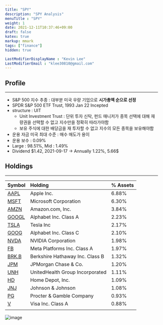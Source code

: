 ```yaml
---
title: "SPY"
description: "SPY Analysis"
menuTitle : "SPY"
weight: 1
date: 2021-12-11T10:37:46+09:00
draft: false
katex: true
markup: mmark
tags: ["finance"]
hidden: true

LastModifierDisplayName : "Kevin Lee"
LastModifierEmail : "klee30810@gmail.com"
---
```


## Profile

---

- S&P 500 지수 추종 : 대부분 미국 우량 기업으로 **시가총액 순으로 선정**
- SPDR S&P 500 ETF Trust, 1993 Jan 22 Incepted
- structure : UIT
  - Unit Investment Trust : 단위 투자 신탁, 펀드 매니저가 종목 선택에 대해 재량권을 선택할 수 없고 지수만을 정확히 따라가야함
  - 보유 주식에 대한 배당금을 재 투자할 수 없고 지수의 모든 종목을 보유해야함
- 운용 자금 미국 최대 수준 : 매수 매도가 용이
- 운용 보수 : 0.09%
- Large : 98.51%, Mid : 1.49%
- Dividend \$1.42, 2021-09-17 → Annually 1.22%, 5.66$



## Holdings 

---



| Symbol                                  | Holding                         | % Assets |
| :-------------------------------------- | :------------------------------ | :------- |
| [AAPL](https://etfdb.com/stock/AAPL/)   | Apple Inc.                      | 6.88%    |
| [MSFT](https://etfdb.com/stock/MSFT/)   | Microsoft Corporation           | 6.30%    |
| [AMZN](https://etfdb.com/stock/AMZN/)   | Amazon.com, Inc.                | 3.84%    |
| [GOOGL](https://etfdb.com/stock/GOOGL/) | Alphabet Inc. Class A           | 2.23%    |
| [TSLA](https://etfdb.com/stock/TSLA/)   | Tesla Inc                       | 2.17%    |
| [GOOG](https://etfdb.com/stock/GOOG/)   | Alphabet Inc. Class C           | 2.10%    |
| [NVDA](https://etfdb.com/stock/NVDA/)   | NVIDIA Corporation              | 1.98%    |
| [FB](https://etfdb.com/stock/FB/)       | Meta Platforms Inc. Class A     | 1.97%    |
| [BRK.B](https://etfdb.com/stock/BRK.B/) | Berkshire Hathaway Inc. Class B | 1.32%    |
| [JPM](https://etfdb.com/stock/JPM/)     | JPMorgan Chase & Co.            | 1.20%    |
| [UNH](https://etfdb.com/stock/UNH/)     | UnitedHealth Group Incorporated | 1.11%    |
| [HD](https://etfdb.com/stock/HD/)       | Home Depot, Inc.                | 1.09%    |
| [JNJ](https://etfdb.com/stock/JNJ/)     | Johnson & Johnson               | 1.08%    |
| [PG](https://etfdb.com/stock/PG/)       | Procter & Gamble Company        | 0.93%    |
| [V](https://etfdb.com/stock/V/)         | Visa Inc. Class A               | 0.88%    |
|                                         |                                 |          |

![image](/images/finance/etf/market/1.png)

